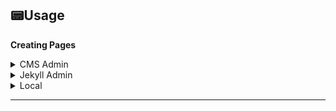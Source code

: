 <h2>📟Usage</h2>

**Creating Pages** 

<details>
 <summary>CMS Admin</summary> 
  lorem ipsum dolor sit amet

</details>

<details>
 <summary>Jekyll Admin</summary> 
  lorem ipsum dolor sit amet

</details>

<details>
 <summary>Local</summary> 
  lorem ipsum dolor sit amet

</details>

--- 

